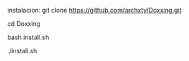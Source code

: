 instalacion: git clone https://github.com/archxty/Doxxing.git

cd Doxxing

bash install.sh

./install.sh